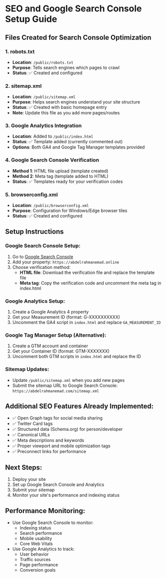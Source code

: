 # SEO and Google Search Console Setup Guide

## Files Created for Search Console Optimization

### 1. robots.txt

- **Location**: `/public/robots.txt`
- **Purpose**: Tells search engines which pages to crawl
- **Status**: ✅ Created and configured

### 2. sitemap.xml

- **Location**: `/public/sitemap.xml`
- **Purpose**: Helps search engines understand your site structure
- **Status**: ✅ Created with basic homepage entry
- **Note**: Update this file as you add more pages/routes

### 3. Google Analytics Integration

- **Location**: Added to `/public/index.html`
- **Status**: ✅ Template added (currently commented out)
- **Options**: Both GA4 and Google Tag Manager templates provided

### 4. Google Search Console Verification

- **Method 1**: HTML file upload (template created)
- **Method 2**: Meta tag (template added to HTML)
- **Status**: ✅ Templates ready for your verification codes

### 5. browserconfig.xml

- **Location**: `/public/browserconfig.xml`
- **Purpose**: Configuration for Windows/Edge browser tiles
- **Status**: ✅ Created and configured

## Setup Instructions

### Google Search Console Setup:

1. Go to [Google Search Console](https://search.google.com/search-console/)
2. Add your property: `https://abdelrahmanemad.online`
3. Choose verification method:
   - **HTML file**: Download the verification file and replace the template file
   - **Meta tag**: Copy the verification code and uncomment the meta tag in index.html

### Google Analytics Setup:

1. Create a Google Analytics 4 property
2. Get your Measurement ID (format: G-XXXXXXXXXX)
3. Uncomment the GA4 script in `index.html` and replace `GA_MEASUREMENT_ID`

### Google Tag Manager Setup (Alternative):

1. Create a GTM account and container
2. Get your Container ID (format: GTM-XXXXXXX)
3. Uncomment both GTM scripts in `index.html` and replace the ID

### Sitemap Updates:

- Update `/public/sitemap.xml` when you add new pages
- Submit the sitemap URL to Google Search Console: `https://abdelrahmanemad.com/sitemap.xml`

## Additional SEO Features Already Implemented:

- ✅ Open Graph tags for social media sharing
- ✅ Twitter Card tags
- ✅ Structured data (Schema.org) for person/developer
- ✅ Canonical URLs
- ✅ Meta descriptions and keywords
- ✅ Proper viewport and mobile optimization tags
- ✅ Preconnect links for performance

## Next Steps:

1. Deploy your site
2. Set up Google Search Console and Analytics
3. Submit your sitemap
4. Monitor your site's performance and indexing status

## Performance Monitoring:

- Use Google Search Console to monitor:
  - Indexing status
  - Search performance
  - Mobile usability
  - Core Web Vitals
- Use Google Analytics to track:
  - User behavior
  - Traffic sources
  - Page performance
  - Conversion goals
